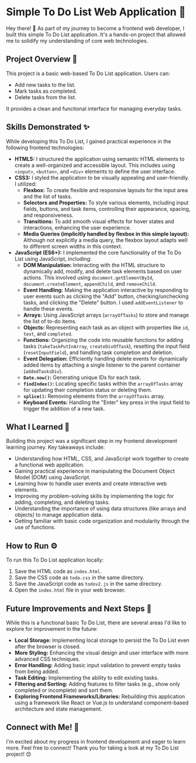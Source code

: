 # Simple To Do List Web Application 📝

Hey there! 👋 As part of my journey to become a frontend web developer, I built this simple To Do List application. It's a hands-on project that allowed me to solidify my understanding of core web technologies.

## Project Overview 🎯

This project is a basic web-based To Do List application. Users can:

* Add new tasks to the list.
* Mark tasks as completed.
* Delete tasks from the list.

It provides a clean and functional interface for managing everyday tasks.

## Skills Demonstrated ✨

While developing this To Do List, I gained practical experience in the following frontend technologies:

* **HTML5:** I structured the application using semantic HTML elements to create a well-organized and accessible layout. This includes using `<input>`, `<button>`, and `<div>` elements to define the user interface.
* **CSS3:** I styled the application to be visually appealing and user-friendly. I utilized:
    * **Flexbox:** To create flexible and responsive layouts for the input area and the list of tasks.
    * **Selectors and Properties:** To style various elements, including input fields, buttons, and task items, controlling their appearance, spacing, and responsiveness.
    * **Transitions:** To add smooth visual effects for hover states and interactions, enhancing the user experience.
    * **Media Queries (implicitly handled by flexbox in this simple layout):** Although not explicitly a media query, the flexbox layout adapts well to different screen widths in this context.
* **JavaScript (ES6+):** I implemented the core functionality of the To Do List using JavaScript, including:
    * **DOM Manipulation:** Interacting with the HTML structure to dynamically add, modify, and delete task elements based on user actions. This involved using `document.getElementById`, `document.createElement`, `appendChild`, and `removeChild`.
    * **Event Handling:** Making the application interactive by responding to user events such as clicking the "Add" button, checking/unchecking tasks, and clicking the "Delete" button. I used `addEventListener` to handle these events.
    * **Arrays:** Using JavaScript arrays (`arrayOfTasks`) to store and manage the list of to-do items.
    * **Objects:** Representing each task as an object with properties like `id`, `text`, and `completed`.
    * **Functions:** Organizing the code into reusable functions for adding tasks (`takeTaskPutInArray`, `createDivOfTask`), resetting the input field (`resetInputField`), and handling task completion and deletion.
    * **Event Delegation:** Efficiently handling delete events for dynamically added items by attaching a single listener to the parent container (`addedTasksDiv`).
    * **`Date.now()`:** Generating unique IDs for each task.
    * **`findIndex()`:** Locating specific tasks within the `arrayOfTasks` array for updating their completion status or deleting them.
    * **`splice()`:** Removing elements from the `arrayOfTasks` array.
    * **Keyboard Events:** Handling the "Enter" key press in the input field to trigger the addition of a new task.

## What I Learned 🧠

Building this project was a significant step in my frontend development learning journey. Key takeaways include:

* Understanding how HTML, CSS, and JavaScript work together to create a functional web application.
* Gaining practical experience in manipulating the Document Object Model (DOM) using JavaScript.
* Learning how to handle user events and create interactive web elements.
* Improving my problem-solving skills by implementing the logic for adding, completing, and deleting tasks.
* Understanding the importance of using data structures (like arrays and objects) to manage application data.
* Getting familiar with basic code organization and modularity through the use of functions.

## How to Run ⚙️

To run this To Do List application locally:

1.  Save the HTML code as `index.html`.
2.  Save the CSS code as `todo.css` in the same directory.
3.  Save the JavaScript code as `todov2.js` in the same directory.
4.  Open the `index.html` file in your web browser.

## Future Improvements and Next Steps 🌱

While this is a functional basic To Do List, there are several areas I'd like to explore for improvement in the future:

* **Local Storage:** Implementing local storage to persist the To Do List even after the browser is closed.
* **More Styling:** Enhancing the visual design and user interface with more advanced CSS techniques.
* **Error Handling:** Adding basic input validation to prevent empty tasks from being added.
* **Task Editing:** Implementing the ability to edit existing tasks.
* **Filtering and Sorting:** Adding features to filter tasks (e.g., show only completed or incomplete) and sort them.
* **Exploring Frontend Frameworks/Libraries:** Rebuilding this application using a framework like React or Vue.js to understand component-based architecture and state management.

## Connect with Me! 🔗

I'm excited about my progress in frontend development and eager to learn more. Feel free to connect!
Thank you for taking a look at my To Do List project! 😊
